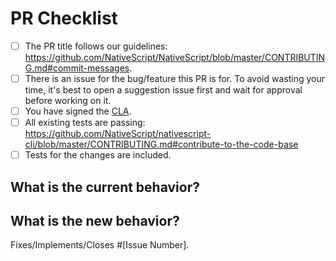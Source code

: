 <!--
We, the rest of the NativeScript community, thank you for your
contribution!
To help the rest of the community review your change, please follow the instructions in the template.
-->

<!-- PULL REQUEST TEMPLATE -->
<!-- (Update "[ ]" to "[x]" to check a box) -->

# PR Checklist

* [ ] The PR title follows our guidelines: <https://github.com/NativeScript/NativeScript/blob/master/CONTRIBUTING.md#commit-messages>.
* [ ] There is an issue for the bug/feature this PR is for. To avoid wasting your time, it's best to open a suggestion issue first and wait for approval before working on it.
* [ ] You have signed the [CLA](http://www.nativescript.org/cla).
* [ ] All existing tests are passing: <https://github.com/NativeScript/nativescript-cli/blob/master/CONTRIBUTING.md#contribute-to-the-code-base>
* [ ] Tests for the changes are included.

## What is the current behavior?
<!-- Please describe the current behavior that you are modifying, or link to a relevant issue. -->

## What is the new behavior?
<!-- Describe the changes. -->

Fixes/Implements/Closes #[Issue Number].

<!-- If this PR contains a breaking change, please describe the impact and migration path for existing applications below. -->

<!--
BREAKING CHANGES:

[Describe the impact of the changes here.]

Migration steps:
[Provide a migration path for existing applications.]
-->

<!--
E2E TESTS

Additional e2e tests can be executed by comment including trigger phrase.

Phrases:
`test cli-smoke`: Smoke tests for `tns run`.
`test cli-create`: Tests for `tns create` commans.
`test cli-plugin`: Tests for `tns plugin *` commands.
`test cli-preview`: Tests for `tns preview` command.
`test cli-regression`: Tests for backward compatibility with old projects.
`test cli-resources`: Test for resource generate.
`test cli-tests`: Tests for `tns test` command.
`test cli-vue`: Smoke tests for VueJS projects based on {N} cli.
`test cli-templates`: Tests for `tns run` on {N} templates.

Define other packages used in e2e tests:

* If PR targets master branch e2e tests will take runtimes and modules @next.
* If PR targets release branch e2e tests will take runtimes and modules @rc.
* You can control version of other packages used in e2e test by adding `package_version#<tag>` as param in trigger phrase  (for example `test package_version#latest`).
-->

